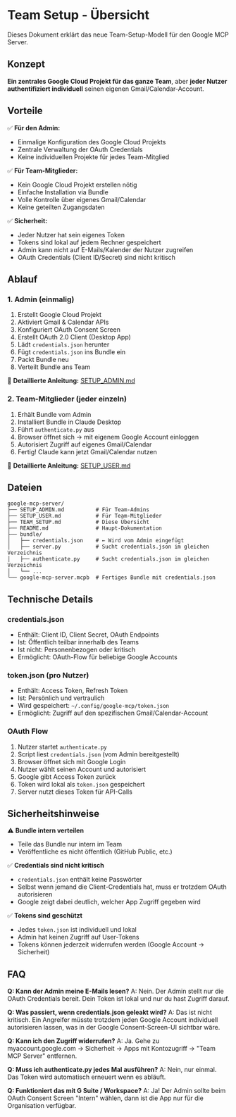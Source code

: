 # Team Setup - Übersicht

Dieses Dokument erklärt das neue Team-Setup-Modell für den Google MCP Server.

## Konzept

**Ein zentrales Google Cloud Projekt für das ganze Team**, aber **jeder Nutzer authentifiziert individuell** seinen eigenen Gmail/Calendar-Account.

## Vorteile

✅ **Für den Admin:**
- Einmalige Konfiguration des Google Cloud Projekts
- Zentrale Verwaltung der OAuth Credentials
- Keine individuellen Projekte für jedes Team-Mitglied

✅ **Für Team-Mitglieder:**
- Kein Google Cloud Projekt erstellen nötig
- Einfache Installation via Bundle
- Volle Kontrolle über eigenes Gmail/Calendar
- Keine geteilten Zugangsdaten

✅ **Sicherheit:**
- Jeder Nutzer hat sein eigenes Token
- Tokens sind lokal auf jedem Rechner gespeichert
- Admin kann nicht auf E-Mails/Kalender der Nutzer zugreifen
- OAuth Credentials (Client ID/Secret) sind nicht kritisch

## Ablauf

### 1. Admin (einmalig)

1. Erstellt Google Cloud Projekt
2. Aktiviert Gmail & Calendar APIs
3. Konfiguriert OAuth Consent Screen
4. Erstellt OAuth 2.0 Client (Desktop App)
5. Lädt `credentials.json` herunter
6. Fügt `credentials.json` ins Bundle ein
7. Packt Bundle neu
8. Verteilt Bundle ans Team

📖 **Detaillierte Anleitung:** [SETUP_ADMIN.md](SETUP_ADMIN.md)

### 2. Team-Mitglieder (jeder einzeln)

1. Erhält Bundle vom Admin
2. Installiert Bundle in Claude Desktop
3. Führt `authenticate.py` aus
4. Browser öffnet sich → mit eigenem Google Account einloggen
5. Autorisiert Zugriff auf eigenes Gmail/Calendar
6. Fertig! Claude kann jetzt Gmail/Calendar nutzen

📖 **Detaillierte Anleitung:** [SETUP_USER.md](SETUP_USER.md)

## Dateien

```
google-mcp-server/
├── SETUP_ADMIN.md          # Für Team-Admins
├── SETUP_USER.md           # Für Team-Mitglieder
├── TEAM_SETUP.md           # Diese Übersicht
├── README.md               # Haupt-Dokumentation
├── bundle/
│   ├── credentials.json    # ← Wird vom Admin eingefügt
│   ├── server.py           # Sucht credentials.json im gleichen Verzeichnis
│   ├── authenticate.py     # Sucht credentials.json im gleichen Verzeichnis
│   └── ...
└── google-mcp-server.mcpb  # Fertiges Bundle mit credentials.json
```

## Technische Details

### credentials.json

- Enthält: Client ID, Client Secret, OAuth Endpoints
- Ist: Öffentlich teilbar innerhalb des Teams
- Ist nicht: Personenbezogen oder kritisch
- Ermöglicht: OAuth-Flow für beliebige Google Accounts

### token.json (pro Nutzer)

- Enthält: Access Token, Refresh Token
- Ist: Persönlich und vertraulich
- Wird gespeichert: `~/.config/google-mcp/token.json`
- Ermöglicht: Zugriff auf den spezifischen Gmail/Calendar-Account

### OAuth Flow

1. Nutzer startet `authenticate.py`
2. Script liest `credentials.json` (vom Admin bereitgestellt)
3. Browser öffnet sich mit Google Login
4. Nutzer wählt seinen Account und autorisiert
5. Google gibt Access Token zurück
6. Token wird lokal als `token.json` gespeichert
7. Server nutzt dieses Token für API-Calls

## Sicherheitshinweise

⚠️ **Bundle intern verteilen**
- Teile das Bundle nur intern im Team
- Veröffentliche es nicht öffentlich (GitHub Public, etc.)

✅ **Credentials sind nicht kritisch**
- `credentials.json` enthält keine Passwörter
- Selbst wenn jemand die Client-Credentials hat, muss er trotzdem OAuth autorisieren
- Google zeigt dabei deutlich, welcher App Zugriff gegeben wird

✅ **Tokens sind geschützt**
- Jedes `token.json` ist individuell und lokal
- Admin hat keinen Zugriff auf User-Tokens
- Tokens können jederzeit widerrufen werden (Google Account → Sicherheit)

## FAQ

**Q: Kann der Admin meine E-Mails lesen?**
A: Nein. Der Admin stellt nur die OAuth Credentials bereit. Dein Token ist lokal und nur du hast Zugriff darauf.

**Q: Was passiert, wenn credentials.json geleakt wird?**
A: Das ist nicht kritisch. Ein Angreifer müsste trotzdem jeden Google Account individuell autorisieren lassen, was in der Google Consent-Screen-UI sichtbar wäre.

**Q: Kann ich den Zugriff widerrufen?**
A: Ja. Gehe zu myaccount.google.com → Sicherheit → Apps mit Kontozugriff → "Team MCP Server" entfernen.

**Q: Muss ich authenticate.py jedes Mal ausführen?**
A: Nein, nur einmal. Das Token wird automatisch erneuert wenn es abläuft.

**Q: Funktioniert das mit G Suite / Workspace?**
A: Ja! Der Admin sollte beim OAuth Consent Screen "Intern" wählen, dann ist die App nur für die Organisation verfügbar.
